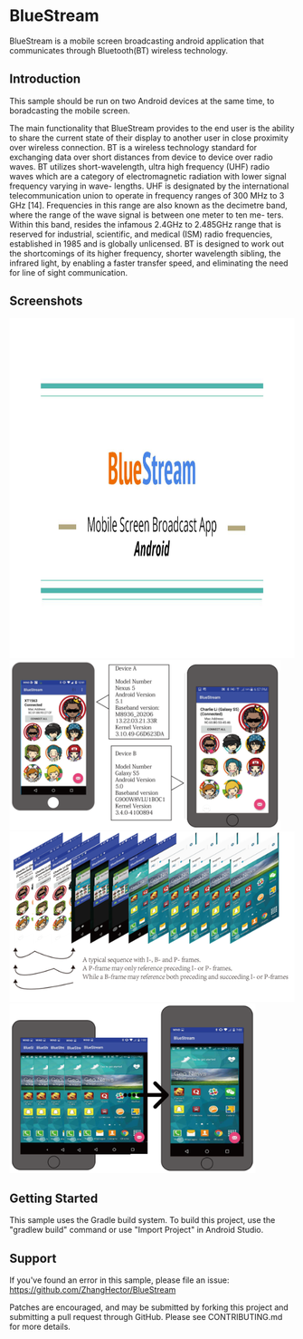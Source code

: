 BlueStream
===================================

BlueStream is a mobile screen broadcasting android application that communicates through Bluetooth(BT) wireless technology.

Introduction
------------

This sample should be run on two Android devices at the same time, to boradcasting the mobile screen.

The main functionality that BlueStream provides to the end user is the ability to share the current state of their
display to another user in close proximity over wireless connection. BT is a wireless
technology standard for exchanging data over short distances from device to device over
radio waves. BT utilizes short-wavelength, ultra high frequency (UHF) radio waves which
are a category of electromagnetic radiation with lower signal frequency varying in wave-
lengths. UHF is designated by the international telecommunication union to operate in
frequency ranges of 300 MHz to 3 GHz [14]. Frequencies in this range are also known as
the decimetre band, where the range of the wave signal is between one meter to ten me-
ters. Within this band, resides the infamous 2.4GHz to 2.485GHz range that is reserved
for industrial, scientific, and medical (ISM) radio frequencies, established in 1985 and is
globally unlicensed. BT is designed to work out the shortcomings of its higher frequency,
shorter wavelength sibling, the infrared light, by enabling a faster transfer speed, and
eliminating the need for line of sight communication.

Screenshots
-------------

<img src="Report/BlueStream.jpg" height="600" alt="Screenshot"/> 
<img src="Report/Figures/Figure1.png" height="300" alt="Screenshot"/>
<img src="Report/Figures/Figure6.png" height="300" alt="Screenshot"/>
<img src="Report/Figures/Figure8.png" height="300" alt="Screenshot"/> 

Getting Started
---------------

This sample uses the Gradle build system. To build this project, use the "gradlew build" command or use "Import Project" in Android Studio.

Support
-------

If you've found an error in this sample, please file an issue:
https://github.com/ZhangHector/BlueStream

Patches are encouraged, and may be submitted by forking this project and
submitting a pull request through GitHub. Please see CONTRIBUTING.md for more details.
